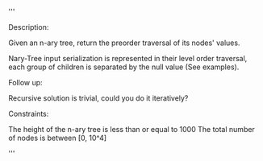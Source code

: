 '''

Description:

Given an n-ary tree, return the preorder traversal of its nodes' values.

Nary-Tree input serialization is represented in their level order traversal, each group of children is separated by the null value (See examples).

 

Follow up:

Recursive solution is trivial, could you do it iteratively?

Constraints:

The height of the n-ary tree is less than or equal to 1000
The total number of nodes is between [0, 10^4]

'''